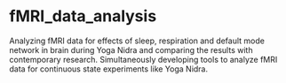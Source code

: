# fMRI_data_analysis
Analyzing fMRI data for effects of sleep, respiration and default mode network in brain during Yoga Nidra and comparing the results with contemporary research. Simultaneously developing tools to analyze fMRI data for continuous state experiments like Yoga Nidra.
